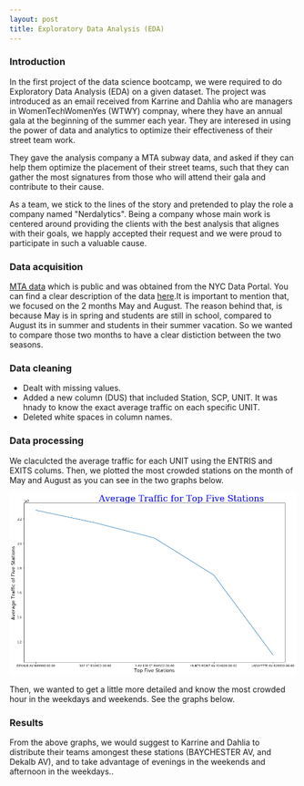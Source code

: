 ```yaml
---
layout: post
title: Exploratory Data Analysis (EDA)
---
```



### Introduction 

In the first project of the data science bootcamp, we were required to do Exploratory Data Analysis (EDA) on a given dataset. The project was introduced as an email received from Karrine and Dahlia who are managers in WomenTechWomenYes (WTWY) compnay, where they have an annual gala at the beginning of the summer each year. They are interesed in using the power of data and analytics to optimize their effectiveness of their street team work. 

They gave the analysis company a MTA subway data, and asked if they can help them optimize the placement of their street teams, such that they can gather the most signatures from those who will attend their gala and contribute to their cause.

As a team, we stick to the lines of the story and pretended to play the role a company named "Nerdalytics". Being a company whose main work is centered around providing the clients with the best analysis that alignes with their goals, we happly accepted their request and we were proud to participate in such a valuable cause.

### Data acquisition

[MTA data](http://web.mta.info/developers/turnstile.html) which is public and was obtained from the NYC Data Portal. You can find a clear description of the data [here](http://web.mta.info/developers/resources/nyct/turnstile/ts_Field_Description.txt).It is important to mention that, we focused on the 2 months May and August. The reason behind that, is because May is in spring and students are still in school, compared to August its in summer and students in their summer vacation. So we wanted to compare those two months to have a clear distiction between the two seasons. 

### Data cleaning

* Dealt with missing values.
* Added a new column (DUS) that included Station, SCP, UNIT. It was hnady to know the exact average traffic on each specific UNIT.
* Deleted white spaces in column names.

### Data processing

We claculcted the average traffic for each UNIT using the ENTRIS and EXITS colums. Then, we plotted the most crowded stations on the month of May and August as you can see in the two graphs below. 

![](images/AvgTopFiveStation.png)

Then, we wanted to get a little more detailed and know the most crowded hour in the weekdays and weekends. See the graphs below. 



### Results 

From the above graphs, we would suggest to Karrine and Dahlia to distribute their teams amongest these stations (BAYCHESTER AV, and Dekalb AV), and to take advantage of evenings in the weekends and afternoon in the weekdays..

